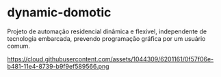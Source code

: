# dynamic-domotic

Projeto de automação residencial dinâmica e flexível, independente de tecnologia embarcada, prevendo programação gráfica por um usuário comum.

https://cloud.githubusercontent.com/assets/1044309/6201161/0f57f06e-b481-11e4-8739-b9f9ef589566.png
